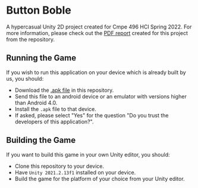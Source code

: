# Button Boble
A hypercasual Unity 2D project created for Cmpe 496 HCI Spring 2022. For more information, please check out the [PDF report](https://github.com/Ufuk-Arslan/button-boble/blob/master/CMPE496%20Final%20Project.pdf) created for this project from the repository.

## Running the Game
If you wish to run this application  on your device which is already built by us, you should:
- Download the [.apk file](https://github.com/Ufuk-Arslan/button-boble/blob/master/496FinalProject.apk) in this repository.
- Send this file to an android device or an emulator with versions higher than Android 4.0.
- Install the `.apk` file to that device.
- If asked, please select "Yes" for the question "Do you trust the developers of this application?".

## Building the Game
If you want to build this game in your own Unity editor, you should:
- Clone this repository to your device.
- Have `Unity 2021.2.13f1` installed on your device.
- Build the game for the platform of your choice from your Unity editor.
